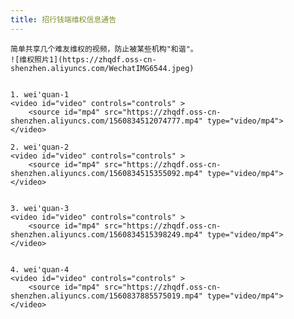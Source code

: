 ```yaml
---
title: 招行钱端维权信息通告
---
```


    简单共享几个难友维权的视频，防止被某些机构"和谐"。
    ![维权照片1](https://zhqdf.oss-cn-shenzhen.aliyuncs.com/WechatIMG6544.jpeg)
    
    
    1. wei'quan-1
    <video id="video" controls="controls" >
        <source id="mp4" src="https://zhqdf.oss-cn-shenzhen.aliyuncs.com/1560834512074777.mp4" type="video/mp4">
    </video>
    
    2. wei'quan-2
    <video id="video" controls="controls" >
        <source id="mp4" src="https://zhqdf.oss-cn-shenzhen.aliyuncs.com/1560834515355092.mp4" type="video/mp4">
    </video>
    
    
    3. wei'quan-3
    <video id="video" controls="controls" >
        <source id="mp4" src="https://zhqdf.oss-cn-shenzhen.aliyuncs.com/1560834515398249.mp4" type="video/mp4">
    </video>
        
    
    4. wei'quan-4
    <video id="video" controls="controls" >
        <source id="mp4" src="https://zhqdf.oss-cn-shenzhen.aliyuncs.com/1560837885575019.mp4" type="video/mp4">
    </video>
        
